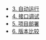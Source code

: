 * [3. 自动运行](javascript:;)
* [4. 接口调试](javascript:;)
* [5. 项目部署](javascript:;)
* [6. 版本比较](javascript:;)